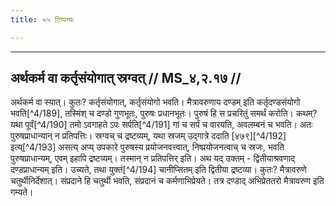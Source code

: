 ```yaml
---
title: ५५ टिप्पन्यः

---
```


[^4/182]: E2 om. ca

[^4/183]: E2 om. ca

[^4/184]: E2: dīkṣitadaṇḍaṃ

[^4/185]: E2: evāvarundha iti. tathā krīte

[^4/186]: Tait.S. 6.1.4.1-2

[^4/187]: Tait.S. 6.1.3.8

[^4/188]: E2: vyāpāre

____________________________________________


## अर्थकर्म वा कर्तृसंयोगात् स्रग्वत् // MS_४,२.१७ //

अर्थकर्म वा स्यात्। कुतः? कर्तृसंयोगात्, कर्तृसंयोगो भवति। मैत्रावरुणाय दण्डम् इति कर्तृदण्डसंयोगो भवति[^4/189], तस्मिंश् च दण्डो गुणभूतः, पुरुषः प्रधानभूतः। पुरुषं हि स प्रचरितुं समर्थं करोति। कथम्? यथा पूर्वं[^4/190] तमो ऽवगाहते ऽपः सर्पति[^4/191] गां च सर्पं च वारयति, अवलम्बनं च भवति। अतः पुरुषप्राधान्यान् न प्रतिपत्तिः। स्रग्वच् च द्रष्टव्यम्, यथा स्रजम् उद्गात्रे ददाति [४७९][^4/192] इत्य्[^4/193] असत्य् अप्य् उपकारे पुरुषस्य प्रयोजनवत्त्वात्, निष्प्रयोजनत्वाच् च स्रजः, भवति पुरुषप्राधान्यम्, एवम् इहापि द्रष्टव्यम्। तस्मान् न प्रतिपत्तिर् इति।
अथ यद् उक्तम् - द्वितीयाश्रवणाद् दण्डप्राधान्यम् इति। उच्यते, तथा युक्तं[^4/194] चानीप्सितम् इति द्वितीया द्रष्टव्या। कुतः? मैत्रावरुणे चतुर्थीनिर्देशात्। संप्रदाने हि चतुर्थी भवति, संप्रदानं च कर्मणाभिप्रेयते। तत्र दण्डाद् अभिप्रेततरो मैत्रावरुण इति गम्यते।
